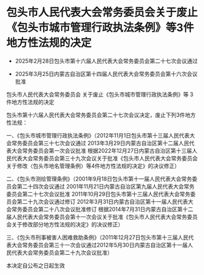 # 包头市人民代表大会常务委员会关于废止《包头市城市管理行政执法条例》等3件地方性法规的决定

- 2025年2月28日包头市第十六届人民代表大会常务委员会第二十七次会议通过

- 2025年3月25日内蒙古自治区第十四届人民代表大会常务委员会第十六次会议批准

<!-- INFO END -->

包头市人民代表大会常务委员会 关于废止《包头市城市管理行政执法条例》等 3件地方性法规的决定

包头市第十六届人民代表大会常务委员会第二十七次会议决定，废止下列3件地方性法规：

一、《包头市城市管理行政执法条例》（2012年11月1日包头市第十三届人民代表大会常务委员会第三十七次会议通过 2013年3月29日内蒙古自治区第十二届人民代表大会常务委员会第一次会议批准 根据2022年12月27日内蒙古自治区第十三届人民代表大会常务委员会第三十九次会议关于批准《包头市人民代表大会常务委员会关于修改〈包头市地名管理条例〉等4件地方性法规的决定》的决议修正）

二、《包头市测绘管理条例》（2001年9月18日包头市第十一届人民代表大会常务委员会第二十四次会议通过 2001年11月21日内蒙古自治区第九届人民代表大会常务委员会第二十七次会议批准 2011年10月29日包头市第十三届人民代表大会常务委员会第二十九次会议通过修订 2012年3月31日内蒙古自治区第十一届人民代表大会常务委员会第二十八次会议批准修订 根据2014年7月31日内蒙古自治区第十二届人民代表大会常务委员会第十一次会议关于批准《包头市人民代表大会常务委员会关于修改部分地方性法规的决定》的决议修正）

三、《包头市刑事被害人困难救助条例》（2011年12月27日包头市第十三届人民代表大会常务委员会第三十一次会议通过2012年5月30日内蒙古自治区第十一届人民代表大会常务委员会第二十九次会议批准）

本决定自公布之日起生效
